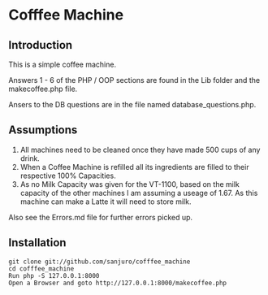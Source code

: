 Cofffee Machine
===============

Introduction
------------
This is a simple coffee machine. 

Answers 1 - 6 of the PHP / OOP sections are found in the Lib folder and the makecoffee.php file.

Ansers to the DB questions are in the file named database_questions.php.

Assumptions
------------

 1. All machines need to be cleaned once they have made 500 cups of any drink.
 2. When a Coffee Machine is refilled all its ingredients are filled to their respective 100% Capacities.
 3. As no Milk Capacity was given for the VT-1100, based on the milk capacity of the other machines I am 
    assuming a useage of 1.67. As this machine can make a Latte it will need to store milk.

 Also see the Errors.md file for further errors picked up.

Installation
------------

    git clone git://github.com/sanjuro/cofffee_machine
    cd cofffee_machine
    Run php -S 127.0.0.1:8000
    Open a Browser and goto http://127.0.0.1:8000/makecoffee.php